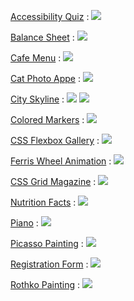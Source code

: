 [Accessibility Quiz](/AccessibilityQuiz/) :
![](/Pictures/AccessibilityQuiz.png)

[Balance Sheet](/BalanceSheet/) :
![](/Pictures/BalanceSheet.png)

[Cafe Menu](/CafeMenu/) :
![](/Pictures/CafeMenu.png)

[Cat Photo Appe](/CatPhotoApp/) :
![](/Pictures/CatPhotoApp.png)

[City Skyline](/CitySkyline/) :
![](/Pictures/CitySkyline-night.png)
![](/Pictures/CitySkyline-day.png)

[Colored Markers](/ColoredMarkers/) :
![](/Pictures/ColoredMarkers.png)

[CSS Flexbox Gallery](/CSSGallery/) :
![](/Pictures/CSSFallery.png)

[Ferris Wheel Animation](/FerrisWheelAnimation/) :
![](/Pictures/FerrisWheelAnimation.png)

[CSS Grid Magazine](/Magazine/) :
![](/Pictures/Magazine.png)

[Nutrition Facts](/NutritionFacts/) :
![](/Pictures/NutritionFacts.png)

[Piano](/Piano/) :
![](/Pictures/Piano.png)

[Picasso Painting](/PicassoPainting/) :
![](/Pictures/PicassoPainting.png)

[Registration Form](/RegistrationForm/) :
![](/Pictures/RegistrationForm.png)

[Rothko Painting](/RothkoPainting/) :
![](/Pictures/RothkoPainting.png)

